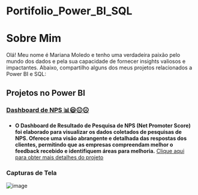 # Portifolio_Power_BI_SQL

# Sobre Mim

Olá! Meu nome é Mariana Moledo e tenho uma verdadeira paixão pelo mundo dos dados e pela sua capacidade de fornecer insights valiosos e impactantes. Abaixo, compartilho alguns dos meus projetos relacionados a Power BI e SQL:

## Projetos no Power BI

### [**Dashboard de NPS 📊😃😐☹️**](https://github.com/Eduardoppereira/PBI_ORCAMENTO/tree/main)
 - **O Dashboard de Resultado de Pesquisa de NPS (Net Promoter Score) foi elaborado para visualizar os dados coletados de pesquisas de NPS. Oferece uma visão abrangente e detalhada das respostas dos clientes, permitindo que as empresas compreendam melhor o feedback recebido e identifiquem áreas para melhoria.**
[Clique aqui para obter mais detalhes do projeto](https://github.com/marianamoledo/PowerBI_Pesquisa_NPS/blob/main/README.md)
   
### Capturas de Tela
![image](https://github.com/marianamoledo/Portfolio_Power_BI_SQL/assets/143563078/bf75b45b-d0bb-4af7-a280-86497c2ae9e4)

